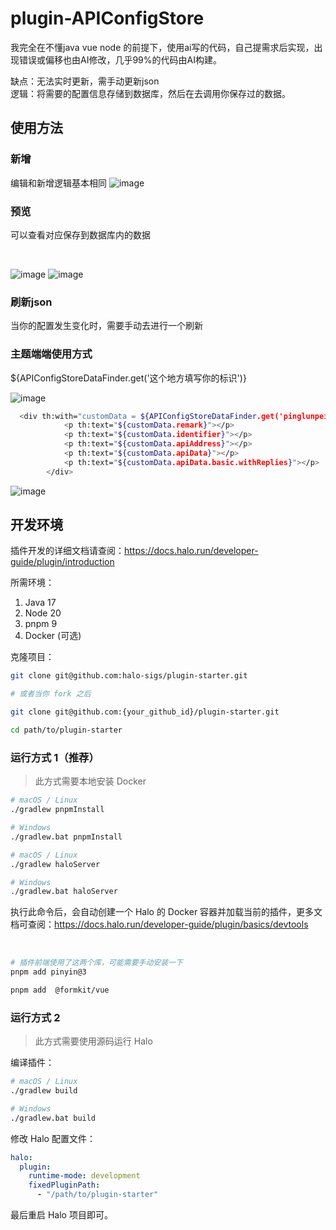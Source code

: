 # plugin-APIConfigStore

我完全在不懂java vue node 的前提下，使用ai写的代码，自己提需求后实现，出现错误或偏移也由AI修改，几乎99%的代码由AI构建。




缺点：无法实时更新，需手动更新json
<br>
逻辑：将需要的配置信息存储到数据库，然后在去调用你保存过的数据。

## 使用方法

### 新增

编辑和新增逻辑基本相同
![image](https://github.com/user-attachments/assets/b51c5c01-e8b9-4521-ba48-3183f90b834b)

### 预览 

可以查看对应保存到数据库内的数据

<br/>

![image](https://github.com/user-attachments/assets/cd5d8bba-7c1b-4dea-bfe9-6ea6b55b5766)
![image](https://github.com/user-attachments/assets/004b75f0-9c9a-48a3-8f43-6d63135d3cd3)

### 刷新json

当你的配置发生变化时，需要手动去进行一个刷新

### 主题端端使用方式

${APIConfigStoreDataFinder.get('这个地方填写你的标识')}

![image](https://github.com/user-attachments/assets/0704d52b-e4b6-40df-b537-7f5cd524ae05)


```sh
  <div th:with="customData = ${APIConfigStoreDataFinder.get('pinglunpeizhi')}">
            <p th:text="${customData.remark}"></p>
            <p th:text="${customData.identifier}"></p>
            <p th:text="${customData.apiAddress}"></p>
            <p th:text="${customData.apiData}"></p>
            <p th:text="${customData.apiData.basic.withReplies}"></p>
        </div>
```
![image](https://github.com/user-attachments/assets/85fe075c-5bff-4972-8383-45598598b09a)


## 开发环境

插件开发的详细文档请查阅：<https://docs.halo.run/developer-guide/plugin/introduction>

所需环境：

1. Java 17
2. Node 20
3. pnpm 9
4. Docker (可选)

克隆项目：

```sh
git clone git@github.com:halo-sigs/plugin-starter.git

# 或者当你 fork 之后

git clone git@github.com:{your_github_id}/plugin-starter.git
```

```sh
cd path/to/plugin-starter
```

### 运行方式 1（推荐）

> 此方式需要本地安装 Docker

```sh
# macOS / Linux
./gradlew pnpmInstall

# Windows
./gradlew.bat pnpmInstall 
```

```sh
# macOS / Linux
./gradlew haloServer

# Windows
./gradlew.bat haloServer
```

执行此命令后，会自动创建一个 Halo 的 Docker 容器并加载当前的插件，更多文档可查阅：<https://docs.halo.run/developer-guide/plugin/basics/devtools>

<br/>

```sh
# 插件前端使用了这两个库，可能需要手动安装一下
pnpm add pinyin@3

pnpm add  @formkit/vue
```

### 运行方式 2

> 此方式需要使用源码运行 Halo

编译插件：

```sh
# macOS / Linux
./gradlew build

# Windows
./gradlew.bat build
```

修改 Halo 配置文件：

```yaml
halo:
  plugin:
    runtime-mode: development
    fixedPluginPath:
      - "/path/to/plugin-starter"
```

最后重启 Halo 项目即可。
